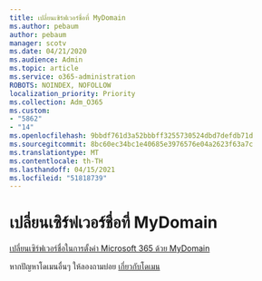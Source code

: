 ```yaml
---
title: เปลี่ยนเซิร์ฟเวอร์ชื่อที่ MyDomain
ms.author: pebaum
author: pebaum
manager: scotv
ms.date: 04/21/2020
ms.audience: Admin
ms.topic: article
ms.service: o365-administration
ROBOTS: NOINDEX, NOFOLLOW
localization_priority: Priority
ms.collection: Adm_O365
ms.custom:
- "5862"
- "14"
ms.openlocfilehash: 9bbdf761d3a52bbbff3255730524dbd7defdb71d
ms.sourcegitcommit: 8bc60ec34bc1e40685e3976576e04a2623f63a7c
ms.translationtype: MT
ms.contentlocale: th-TH
ms.lasthandoff: 04/15/2021
ms.locfileid: "51818739"
---
```

# <a name="change-nameservers-at-mydomain"></a>เปลี่ยนเซิร์ฟเวอร์ชื่อที่ MyDomain

[เปลี่ยนเซิร์ฟเวอร์ชื่อในการตั้งค่า Microsoft 365 ด้วย MyDomain](https://docs.microsoft.com/microsoft-365/admin/dns/change-nameservers-at-mydomain?view=o365-worldwide)

หากปัญหาโดเมนอื่นๆ ให้ลองถามบ่อย [เกี่ยวกับโดเมน](https://docs.microsoft.com/microsoft-365/admin/setup/domains-faq?view=o365-worldwide)